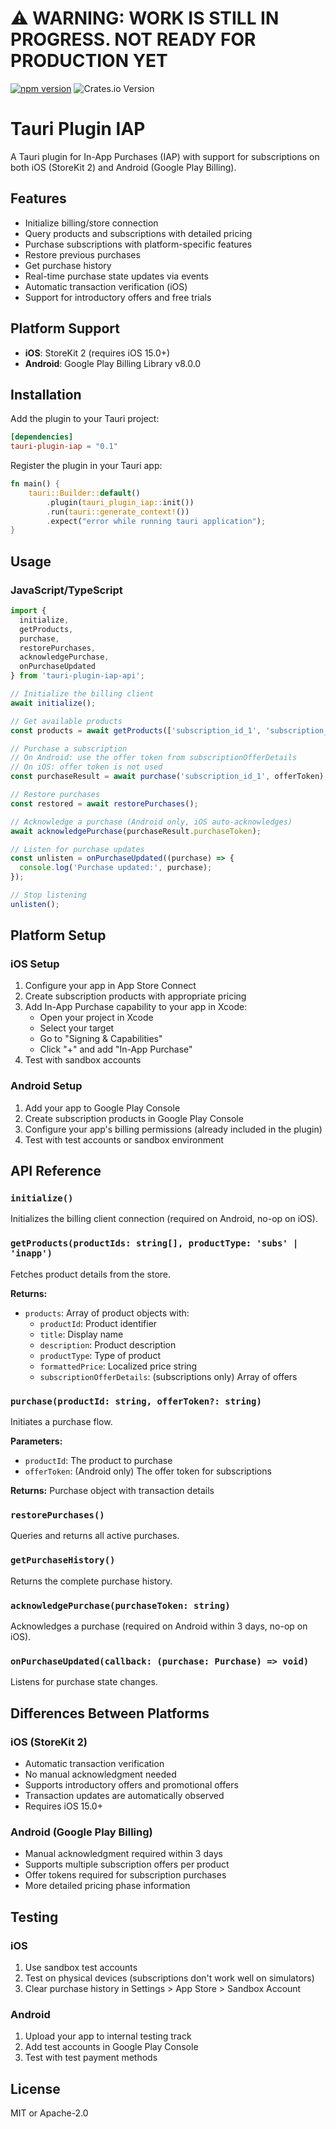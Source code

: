 # ⚠️ WARNING: WORK IS STILL IN PROGRESS. NOT READY FOR PRODUCTION YET

[![npm version](https://badge.fury.io/js/@choochmeque%2Ftauri-plugin-iap-api.svg)](https://badge.fury.io/js/@choochmeque%2Ftauri-plugin-iap-api)
![Crates.io Version](https://img.shields.io/crates/v/tauri-plugin-iap)


# Tauri Plugin IAP

A Tauri plugin for In-App Purchases (IAP) with support for subscriptions on both iOS (StoreKit 2) and Android (Google Play Billing).

## Features

- Initialize billing/store connection
- Query products and subscriptions with detailed pricing
- Purchase subscriptions with platform-specific features
- Restore previous purchases
- Get purchase history
- Real-time purchase state updates via events
- Automatic transaction verification (iOS)
- Support for introductory offers and free trials

## Platform Support

- **iOS**: StoreKit 2 (requires iOS 15.0+)
- **Android**: Google Play Billing Library v8.0.0

## Installation

Add the plugin to your Tauri project:

```toml
[dependencies]
tauri-plugin-iap = "0.1"
```

Register the plugin in your Tauri app:

```rust
fn main() {
    tauri::Builder::default()
        .plugin(tauri_plugin_iap::init())
        .run(tauri::generate_context!())
        .expect("error while running tauri application");
}
```

## Usage

### JavaScript/TypeScript

```typescript
import {
  initialize,
  getProducts,
  purchase,
  restorePurchases,
  acknowledgePurchase,
  onPurchaseUpdated
} from 'tauri-plugin-iap-api';

// Initialize the billing client
await initialize();

// Get available products
const products = await getProducts(['subscription_id_1', 'subscription_id_2'], 'subs');

// Purchase a subscription
// On Android: use the offer token from subscriptionOfferDetails
// On iOS: offer token is not used
const purchaseResult = await purchase('subscription_id_1', offerToken);

// Restore purchases
const restored = await restorePurchases();

// Acknowledge a purchase (Android only, iOS auto-acknowledges)
await acknowledgePurchase(purchaseResult.purchaseToken);

// Listen for purchase updates
const unlisten = onPurchaseUpdated((purchase) => {
  console.log('Purchase updated:', purchase);
});

// Stop listening
unlisten();
```

## Platform Setup

### iOS Setup

1. Configure your app in App Store Connect
2. Create subscription products with appropriate pricing
3. Add In-App Purchase capability to your app in Xcode:
   - Open your project in Xcode
   - Select your target
   - Go to "Signing & Capabilities"
   - Click "+" and add "In-App Purchase"
4. Test with sandbox accounts

### Android Setup

1. Add your app to Google Play Console
2. Create subscription products in Google Play Console
3. Configure your app's billing permissions (already included in the plugin)
4. Test with test accounts or sandbox environment

## API Reference

### `initialize()`
Initializes the billing client connection (required on Android, no-op on iOS).

### `getProducts(productIds: string[], productType: 'subs' | 'inapp')`
Fetches product details from the store.

**Returns:**
- `products`: Array of product objects with:
  - `productId`: Product identifier
  - `title`: Display name
  - `description`: Product description
  - `productType`: Type of product
  - `formattedPrice`: Localized price string
  - `subscriptionOfferDetails`: (subscriptions only) Array of offers

### `purchase(productId: string, offerToken?: string)`
Initiates a purchase flow.

**Parameters:**
- `productId`: The product to purchase
- `offerToken`: (Android only) The offer token for subscriptions

**Returns:** Purchase object with transaction details

### `restorePurchases()`
Queries and returns all active purchases.

### `getPurchaseHistory()`
Returns the complete purchase history.

### `acknowledgePurchase(purchaseToken: string)`
Acknowledges a purchase (required on Android within 3 days, no-op on iOS).

### `onPurchaseUpdated(callback: (purchase: Purchase) => void)`
Listens for purchase state changes.

## Differences Between Platforms

### iOS (StoreKit 2)
- Automatic transaction verification
- No manual acknowledgment needed
- Supports introductory offers and promotional offers
- Transaction updates are automatically observed
- Requires iOS 15.0+

### Android (Google Play Billing)
- Manual acknowledgment required within 3 days
- Supports multiple subscription offers per product
- Offer tokens required for subscription purchases
- More detailed pricing phase information

## Testing

### iOS
1. Use sandbox test accounts
2. Test on physical devices (subscriptions don't work well on simulators)
3. Clear purchase history in Settings > App Store > Sandbox Account

### Android
1. Upload your app to internal testing track
2. Add test accounts in Google Play Console
3. Test with test payment methods

## License

MIT or Apache-2.0
